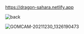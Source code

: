 https://dragon-sahara.netlify.app

![back](https://user-images.githubusercontent.com/53888108/147650312-b5b2cfb1-0489-4232-ade6-85481f16081b.JPG)

![GOMCAM-20211230_1326190473](https://user-images.githubusercontent.com/53888108/147721749-83403397-d1aa-4ecb-bc2d-2b88a5d27a96.gif)
